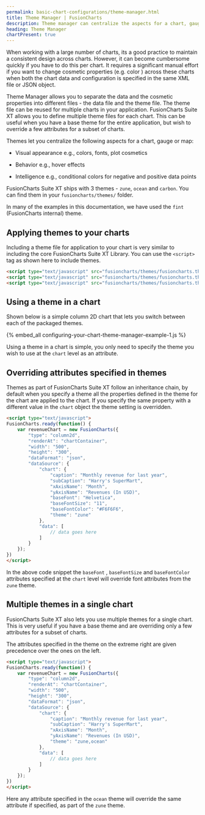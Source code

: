 ```yaml
---
permalink: basic-chart-configurations/theme-manager.html
title: Theme Manager | FusionCharts
description: Theme manager can centralize the aspects for a chart, gauge or map. This section talks about visual appearance, behaviour and intelligence of a chart
heading: Theme Manager
chartPresent: true
---
```


When working with a large number of charts, its a good practice to maintain a consistent design across charts. However, it can become cumbersome quickly if you have to do this  per chart. It requires a significant manual effort if you want to change cosmetic properties (e.g. color ) across these charts when both the chart data and configuration is specified in the same XML file or JSON object.

Theme Manager allows you to separate the data and the cosmetic properties into different files - the data file and the theme file. The theme file can be reused for multiple charts in your application. FusionCharts Suite XT allows you to define multiple theme files for each chart. This can be useful when you have a base theme for the entire application, but wish to override a few attributes for a subset of charts.

Themes let you centralize the following aspects for a chart, gauge or map:

* Visual appearance e.g., colors, fonts, plot cosmetics

* Behavior e.g., hover effects

* Intelligence e.g., conditional colors for negative and positive data points

FusionCharts Suite XT ships with 3 themes - `zune`, `ocean` and `carbon`. You can find them in your `fusioncharts/themes/` folder.

In many of the examples in this documentation, we have used the `fint` (FusionCharts internal) theme.

## Applying themes to your charts

Including a theme file for application to your chart is very similar to including the core FusionCharts Suite XT Library. You can use the `<script>` tag as shown here to include themes.

```html
<script type="text/javascript" src="fusioncharts/themes/fusioncharts.theme.ocean.js"></script>
<script type="text/javascript" src="fusioncharts/themes/fusioncharts.theme.carbon.js"></script>
<script type="text/javascript" src="fusioncharts/themes/fusioncharts.theme.zune.js"></script>
```

## Using a theme in a chart

Shown below is a simple column 2D chart that lets you switch between each of the packaged themes.

{% embed_all configuring-your-chart-theme-manager-example-1.js %}

Using a theme in a chart is simple, you only need to specify the theme you wish to use at the `chart` level as an attribute. 



## Overriding attributes specified in themes

Themes as part of FusionCharts Suite XT follow an inheritance chain, by default when you specify a theme all the properties defined in the theme for the chart are applied to the chart. If you specify the same property with a different value in the `chart` object the theme setting is overridden.

```html
<script type="text/javascript">
FusionCharts.ready(function() {
    var revenueChart = new FusionCharts({
        "type": "column2d",
        "renderAt": "chartContainer",
        "width": "500",
        "height": "300",
        "dataFormat": "json",
        "dataSource": {
            "chart": {
                "caption": "Monthly revenue for last year",
                "subCaption": "Harry's SuperMart",
                "xAxisName": "Month",
                "yAxisName": "Revenues (In USD)",
                "baseFont": "Helvetica",
                "baseFontSize": "11",
                "baseFontColor": "#F6F6F6",
                "theme": "zune"
            },
            "data": [
                // data goes here
            ]
        }
    });
})
</script>

```

In the above code snippet the `baseFont` , `baseFontSize` and `baseFontColor` attributes specified at the `chart` level will override font attributes from the `zune` theme.

## Multiple themes in a single chart

FusionCharts Suite XT also lets you use multiple themes for a single chart. This is very useful if you have a base theme and are overriding only a few attributes for a subset of charts.

The attributes specified in the theme on the extreme right are given precedence over the ones on the left.

```html
<script type="text/javascript">
FusionCharts.ready(function() {
    var revenueChart = new FusionCharts({
        "type": "column2d",
        "renderAt": "chartContainer",
        "width": "500",
        "height": "300",
        "dataFormat": "json",
        "dataSource": {
            "chart": {
                "caption": "Monthly revenue for last year",
                "subCaption": "Harry's SuperMart",
                "xAxisName": "Month",
                "yAxisName": "Revenues (In USD)",
                "theme": "zune,ocean"
            },
            "data": [
                // data goes here
            ]
        }
    });
})
</script>
```

Here any attribute specified in the `ocean` theme will override the same attribute if specified, as part of the `zune` theme.



